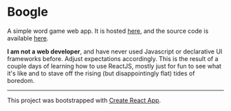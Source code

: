# Boogle
A simple word game web app.
It is hosted [here](https://mitchellkehn.github.io/boogle/), 
and the source code is available [here](https://github.com/MitchellKehn/boogle).

**I am not a web developer**, and have never used Javascript or declarative UI frameworks before.
Adjust expectations accordingly. This is the result of a couple days of learning how to use ReactJS, 
mostly just for fun to see what it's like and to stave off the rising (but disappointingly flat) tides of boredom.

---

This project was bootstrapped with [Create React App](https://github.com/facebook/create-react-app).
